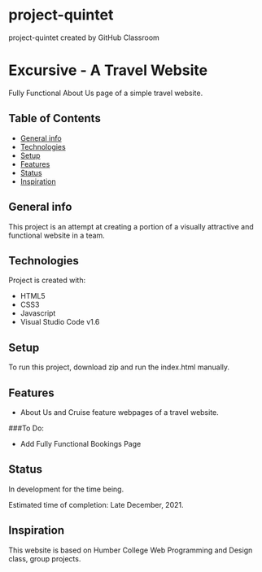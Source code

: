 # project-quintet
project-quintet created by GitHub Classroom

# Excursive - A Travel Website

Fully Functional About Us page of a simple travel website.

## Table of Contents

* [General info](#general-info)
* [Technologies](#technologies)
* [Setup](#setup)
* [Features](#features)
* [Status](#status)
* [Inspiration](#inspiration)

## General info

This project is an attempt at creating a portion of a visually attractive and functional website in a team. 

## Technologies

Project is created with: 

* HTML5
* CSS3
* Javascript  
* Visual Studio Code v1.6

## Setup
To run this project, download zip and run the index.html manually.

## Features
* About Us and Cruise feature webpages of a travel website.



###To Do:

* Add Fully Functional Bookings Page



## Status

In development for the time being.

Estimated time of completion: Late December, 2021.


## Inspiration

This website is based on Humber College Web Programming and Design class, group projects.







